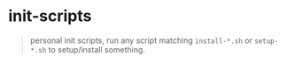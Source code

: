 # init-scripts

> personal init scripts, run any script matching `install-*.sh` or `setup-*.sh` to setup/install something.

